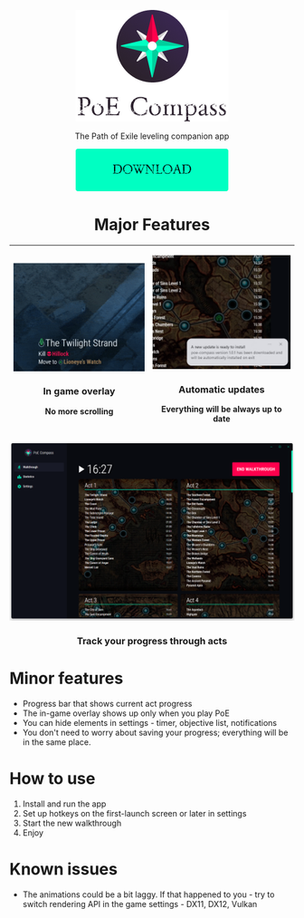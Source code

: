 
<p align="center">  
  <img alt="PoE Compass App" src="https://raw.githubusercontent.com/eunikitin/PoE-Compass/master/assets/logo.png">  
</p>  
<p align="center">The Path of Exile leveling companion app</p>  

<p align="center">  
  <a href="https://github.com/eunikitin/PoE-Compass/releases/download/v1.0.0/PoE-Compass-Setup-1.0.0.exe"><img alt="PoE Compass App" src="https://raw.githubusercontent.com/eunikitin/PoE-Compass/master/assets/download_button.png"></a>  
</p>  

<h1 align="center">Major Features</h1>

| <p align="center"><img alt="PoE Compass Overlay" width="400px" src="https://raw.githubusercontent.com/eunikitin/PoE-Compass/master/assets/overlay_feature.gif"></p><h3 align="center">In game overlay</h3><p align="center">No more scrolling</p> | <p align="center"><img alt="PoE Compass autoupdates" width="400px" src="https://raw.githubusercontent.com/eunikitin/PoE-Compass/master/assets/autoupdates_feature.png"></p><h3 align="center">Automatic updates</h3><p align="center">Everything will be always up to date</p> |
|--|--|

![enter image description here](https://github.com/eunikitin/PoE-Compass/blob/master/assets/app_screen.png?raw=true)
<h3 align="center">Track your progress through acts</h3>

<h1>Minor features</h1>

- Progress bar that shows current act progress
- The in-game overlay shows up only when you play PoE
- You can hide elements in settings - timer, objective list, notifications
- You don't need to worry about saving your progress; everything will be in the same place.

<h1>How to use</h1>

1. Install and run the app
2. Set up hotkeys on the first-launch screen or later in settings
3. Start the new walkthrough
4. Enjoy

<h1>Known issues</h1>

* The animations could be a bit laggy. If that happened to you - try to switch rendering API in the game settings - DX11, DX12, Vulkan
  
 
